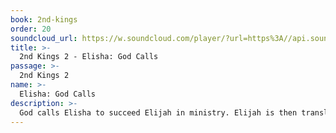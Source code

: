 ```yaml
---
book: 2nd-kings
order: 20
soundcloud_url: https://w.soundcloud.com/player/?url=https%3A//api.soundcloud.com/tracks/
title: >-
  2nd Kings 2 - Elisha: God Calls
passage: >-
  2nd Kings 2
name: >-
  Elisha: God Calls
description: >-
  God calls Elisha to succeed Elijah in ministry. Elijah is then translated into heaven in a fiery chariot. Elisha begins his ministry.
---
```


